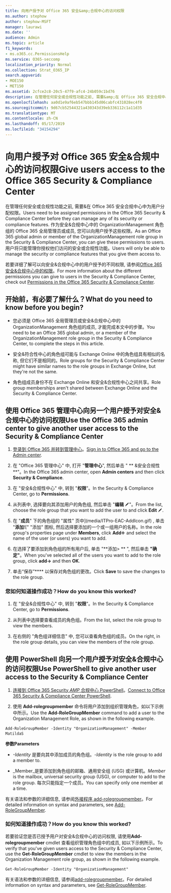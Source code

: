 ```yaml
---
title: 向用户授予对 Office 365 安全&amp;合规中心的访问权限
ms.author: stephow
author: stephow-MSFT
manager: laurawi
ms.date: ''
audience: Admin
ms.topic: article
f1_keywords:
- ms.o365.cc.PermissionsHelp
ms.service: O365-seccomp
localization_priority: Normal
ms.collection: Strat_O365_IP
search.appverid:
- MOE150
- MET150
ms.assetid: 2cfce2c8-20c5-47f9-afc4-24b059c1bd76
description: 在管理任何安全或合规性功能之前, 需要&amp;在 Office 365 安全合规中心中为用户分配权限。
ms.openlocfilehash: aa0d1e9af6eb547bbb145d06cabfc431028ec4f0
ms.sourcegitcommit: 9d67cb52544321a430343d39eb336112c1a11d35
ms.translationtype: MT
ms.contentlocale: zh-CN
ms.lasthandoff: 05/17/2019
ms.locfileid: "34154294"
---
```

# <a name="give-users-access-to-the-office-365-security-amp-compliance-center"></a><span data-ttu-id="9166d-103">向用户授予对 Office 365 安全&amp;合规中心的访问权限</span><span class="sxs-lookup"><span data-stu-id="9166d-103">Give users access to the Office 365 Security &amp; Compliance Center</span></span>

<span data-ttu-id="9166d-104">在管理任何安全或合规性功能之前, 需要&amp;在 Office 365 安全合规中心中为用户分配权限。</span><span class="sxs-lookup"><span data-stu-id="9166d-104">Users need to be assigned permissions in the Office 365 Security &amp; Compliance Center before they can manage any of its security or compliance features.</span></span> <span data-ttu-id="9166d-105">作为安全&amp;合规中心中的 OrganizationManagement 角色组的 Office 365 全局管理员或成员, 您可以向用户授予这些权限。</span><span class="sxs-lookup"><span data-stu-id="9166d-105">As an Office 365 global admin or member of the OrganizationManagement role group in the Security &amp; Compliance Center, you can give these permissions to users.</span></span> <span data-ttu-id="9166d-106">用户将只能管理你授权他们访问的安全或合规性功能。</span><span class="sxs-lookup"><span data-stu-id="9166d-106">Users will only be able to manage the security or compliance features that you give them access to.</span></span> 
  
<span data-ttu-id="9166d-107">若要详细了解可以向安全&amp;合规中心中的用户授予的不同权限, 请参阅[Office 365 安全&amp;合规中心中的权限](permissions-in-the-security-and-compliance-center.md)。</span><span class="sxs-lookup"><span data-stu-id="9166d-107">For more information about the different permissions you can give to users in the Security &amp; Compliance Center, check out [Permissions in the Office 365 Security &amp; Compliance Center](permissions-in-the-security-and-compliance-center.md).</span></span>
  
## <a name="what-do-you-need-to-know-before-you-begin"></a><span data-ttu-id="9166d-108">开始前，有必要了解什么？</span><span class="sxs-lookup"><span data-stu-id="9166d-108">What do you need to know before you begin?</span></span>

- <span data-ttu-id="9166d-109">您必须是 Office 365 全局管理员或安全&amp;合规中心中的 OrganizationManagement 角色组的成员, 才能完成本文中的步骤。</span><span class="sxs-lookup"><span data-stu-id="9166d-109">You need to be an Office 365 global admin, or a member of the OrganizationManagement role group in the Security &amp; Compliance Center, to complete the steps in this article.</span></span>
    
- <span data-ttu-id="9166d-110">安全&amp;符合性中心的角色组可能与 Exchange Online 中的角色组具有相似的名称, 但它们不是相同的。</span><span class="sxs-lookup"><span data-stu-id="9166d-110">Role groups for the Security &amp; Compliance Center might have similar names to the role groups in Exchange Online, but they're not the same.</span></span> 
    
- <span data-ttu-id="9166d-111">角色组成员身份不在 Exchange Online 和安全&amp;合规性中心之间共享。</span><span class="sxs-lookup"><span data-stu-id="9166d-111">Role group memberships aren't shared between Exchange Online and the Security &amp; Compliance Center.</span></span>
    
## <a name="use-the-office-365-admin-center-to-give-another-user-access-to-the-security-amp-compliance-center"></a><span data-ttu-id="9166d-112">使用 Office 365 管理中心向另一个用户授予对安全&amp;合规中心的访问权限</span><span class="sxs-lookup"><span data-stu-id="9166d-112">Use the Office 365 admin center to give another user access to the Security &amp; Compliance Center</span></span>

1. <span data-ttu-id="9166d-113">[登录到 Office 365 并转到管理中心](https://go.microsoft.com/fwlink/p/?LinkId=525275)。</span><span class="sxs-lookup"><span data-stu-id="9166d-113">[Sign in to Office 365 and go to the Admin center](https://go.microsoft.com/fwlink/p/?LinkId=525275).</span></span>
    
2. <span data-ttu-id="9166d-114">在 "Office 365 管理中心" 中, 打开 "**管理中心**", 然后单击 " \*\* &amp;安全合规性\*\*"。</span><span class="sxs-lookup"><span data-stu-id="9166d-114">In the Office 365 admin center, open **Admin centers** and then click **Security &amp; Compliance**.</span></span> 
    
3. <span data-ttu-id="9166d-115">在 "安全&amp;合规性中心" 中, 转到 "**权限**"。</span><span class="sxs-lookup"><span data-stu-id="9166d-115">In the Security &amp; Compliance Center, go to **Permissions**.</span></span>
    
4. <span data-ttu-id="9166d-116">从列表中, 选择要向其添加用户的角色组, 然后单击 "**编辑** ![编辑图标](media/O365_MDM_CreatePolicy_EditIcon.gif)"。</span><span class="sxs-lookup"><span data-stu-id="9166d-116">From the list, choose the role group that you want to add the user to and click **Edit** ![Edit icon](media/O365_MDM_CreatePolicy_EditIcon.gif).</span></span>
    
5. <span data-ttu-id="9166d-117">在 "**成员**" 下的角色组的 "属性" 页中](media/ITPro-EAC-AddIcon.gif) , 单击 "**添加**![" "添加" 图标, 然后选择要添加的一个或一组用户的名称。</span><span class="sxs-lookup"><span data-stu-id="9166d-117">In the role group's properties page under **Members**, click **Add**![Add Icon](media/ITPro-EAC-AddIcon.gif) and select the name of the user (or users) you want to add.</span></span> 
    
6. <span data-ttu-id="9166d-118">在选择了要添加到角色组的所有用户后, 单击 "\*\*添加\> \*\* ", 然后单击 **"确定"**。</span><span class="sxs-lookup"><span data-stu-id="9166d-118">When you've selected all of the users you want to add to the role group, click **add-\>** and then **OK**.</span></span>
    
7. <span data-ttu-id="9166d-119">单击“保存”\*\*\*\* 以保存对角色组的更改。</span><span class="sxs-lookup"><span data-stu-id="9166d-119">Click **Save** to save the changes to the role group.</span></span> 
    
### <a name="how-do-you-know-this-worked"></a><span data-ttu-id="9166d-120">您如何知道操作成功？</span><span class="sxs-lookup"><span data-stu-id="9166d-120">How do you know this worked?</span></span>

1. <span data-ttu-id="9166d-121">在 "安全&amp;合规性中心" 中, 转到 "**权限**"。</span><span class="sxs-lookup"><span data-stu-id="9166d-121">In the Security &amp; Compliance Center, go to **Permissions**.</span></span>
    
2. <span data-ttu-id="9166d-122">从列表中选择要查看成员的角色组。</span><span class="sxs-lookup"><span data-stu-id="9166d-122">From the list, select the role group to view the members.</span></span>
    
3. <span data-ttu-id="9166d-123">在右侧的 "角色组详细信息" 中, 您可以查看角色组的成员。</span><span class="sxs-lookup"><span data-stu-id="9166d-123">On the right, in the role group details, you can view the members of the role group.</span></span>
    
## <a name="use-powershell-to-give-another-user-access-to-the-security-amp-compliance-center"></a><span data-ttu-id="9166d-124">使用 PowerShell 向另一个用户授予对安全&amp;合规中心的访问权限</span><span class="sxs-lookup"><span data-stu-id="9166d-124">Use PowerShell to give another user access to the Security &amp; Compliance Center</span></span>

1. <span data-ttu-id="9166d-125">[连接到 Office 365 Security _AMP_ 合规中心 PowerShell](https://docs.microsoft.com/en-us/powershell/exchange/office-365-scc/connect-to-scc-powershell/connect-to-scc-powershell?view=exchange-ps)。</span><span class="sxs-lookup"><span data-stu-id="9166d-125">[Connect to Office 365 Security & Compliance Center PowerShell](https://docs.microsoft.com/en-us/powershell/exchange/office-365-scc/connect-to-scc-powershell/connect-to-scc-powershell?view=exchange-ps).</span></span>
    
2. <span data-ttu-id="9166d-126">使用 **Add-rolegroupmember** 命令将用户添加到组织管理角色，如以下示例中所示。</span><span class="sxs-lookup"><span data-stu-id="9166d-126">Use the **Add-RoleGroupMember** command to add a user to the Organization Management Role, as shown in the following example.</span></span> 
    
  ```
  Add-RoleGroupMember -Identity "OrganizationManagement" -Member MatildaS
  
  ```

 <span data-ttu-id="9166d-127">**参数**</span><span class="sxs-lookup"><span data-stu-id="9166d-127">**Parameters**</span></span>
  
- <span data-ttu-id="9166d-128">_-Identity_ 是要向其中添加成员的角色组。</span><span class="sxs-lookup"><span data-stu-id="9166d-128">_-Identity_ is the role group to add a member to.</span></span> 
    
- <span data-ttu-id="9166d-129">_Member_是要添加到角色组的邮箱、通用安全组 (USG) 或计算机。</span><span class="sxs-lookup"><span data-stu-id="9166d-129">_Member_ is the mailbox, universal security group (USG), or computer to add to the role group.</span></span> <span data-ttu-id="9166d-130">每次只能指定一个成员。</span><span class="sxs-lookup"><span data-stu-id="9166d-130">You can specify only one member at a time.</span></span> 
    
<span data-ttu-id="9166d-131">有关语法和参数的详细信息, 请参阅[外接程序 add-rolegroupmember](https://go.microsoft.com/fwlink/p/?LinkId=510859)。</span><span class="sxs-lookup"><span data-stu-id="9166d-131">For detailed information on syntax and parameters, see [Add-RoleGroupMember](https://go.microsoft.com/fwlink/p/?LinkId=510859).</span></span>
  
### <a name="how-do-you-know-this-worked"></a><span data-ttu-id="9166d-132">如何知道操作成功？</span><span class="sxs-lookup"><span data-stu-id="9166d-132">How do you know this worked?</span></span>

<span data-ttu-id="9166d-133">若要验证您是否已授予用户对安全&amp;合规中心的访问权限, 请使用**Add-rolegroupmember** cmdlet 查看组织管理角色组中的成员, 如以下示例所示。</span><span class="sxs-lookup"><span data-stu-id="9166d-133">To verify that you've given users access to the Security &amp; Compliance Center, use the **Get-RoleGroupMember** cmdlet to view the members in the Organization Management role group, as shown in the following example.</span></span> 
  
```
Get-RoleGroupMember -Identity "OrganizationManagement"

```

<span data-ttu-id="9166d-134">有关语法和参数的详细信息, 请参阅[add-rolegroupmember](https://go.microsoft.com/fwlink/p/?LinkId=510860)。</span><span class="sxs-lookup"><span data-stu-id="9166d-134">For detailed information on syntax and parameters, see [Get-RoleGroupMember](https://go.microsoft.com/fwlink/p/?LinkId=510860).</span></span>
  

